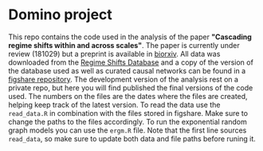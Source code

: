 # Domino project
This repo contains the code used in the analysis of the paper **"Cascading regime shifts within and across scales"**. The paper is currently under review (181029) but a preprint is available in [biorxiv](https://www.biorxiv.org/content/early/2018/07/07/364620). All data was downloaded from the [Regime Shifts Database](www.regimeshifts.org) and a copy of the version of the database used as well as curated causal networks can be found in a [figshare repository](https://www.biorxiv.org/content/early/2018/07/07/364620). The development version of the analysis rest on a private repo, but here you will find published the final versions of the code used. The numbers on the files are the dates where the files are created, helping keep track of the latest version. To read the data use the `read_data.R` in combination with the files stored in figshare. Make sure to change the paths to the files accordingly. To run the exponential random graph models you can use the `ergm.R` file. Note that the first line sources `read_data`, so make sure to update both data and file paths before runing it. 
